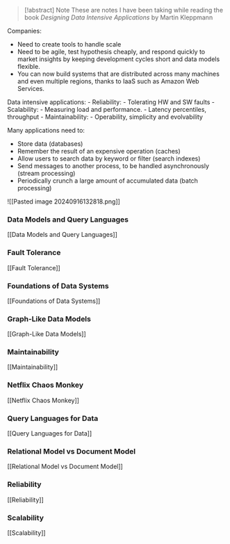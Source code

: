 
> [!abstract] Note
> These are notes I have been taking while reading the book *Designing Data Intensive Applications* by Martin Kleppmann


Companies:
- Need to create tools to handle scale
- Need to be agile, test hypothesis cheaply, and respond quickly to market insights by keeping development cycles short and data models flexible.
- You can now build systems that are distributed across many machines and even multiple regions, thanks to IaaS such as Amazon Web Services.

Data intensive applications:
	- Reliability: 
		- Tolerating HW and SW faults
	- Scalability: 
		- Measuring load and performance.
		- Latency percentiles, throughput
	- Maintainability:
		- Operability, simplicity and evolvability



Many applications need to:
- Store data (databases)
- Remember the result of an expensive operation (caches)
- Allow users to search data by keyword or filter (search indexes)
- Send messages to another process, to be handled asynchronously (stream processing)
- Periodically crunch a large amount of accumulated data (batch processing)

![[Pasted image 20240916132818.png]]

### Data Models and Query Languages
[[Data Models and Query Languages]]

### Fault Tolerance
[[Fault Tolerance]]

### Foundations of Data Systems
[[Foundations of Data Systems]]

### Graph-Like Data Models
[[Graph-Like Data Models]]

### Maintainability 
[[Maintainability]]

### Netflix Chaos Monkey
[[Netflix Chaos Monkey]]

### Query Languages for Data
[[Query Languages for Data]]

### Relational Model vs Document Model
[[Relational Model vs Document Model]]

### Reliability
[[Reliability]]

### Scalability
[[Scalability]]


